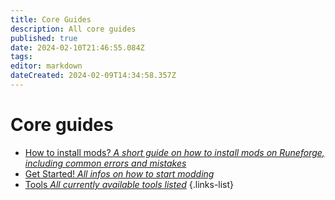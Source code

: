 ```yaml
---
title: Core Guides
description: All core guides
published: true
date: 2024-02-10T21:46:55.084Z
tags: 
editor: markdown
dateCreated: 2024-02-09T14:34:58.357Z
---
```


# Core guides

- [How to install mods? *A short guide on how to install mods on Runeforge, including common errors and mistakes*](/core-guides/how-to-install)
- [Get Started! *All infos on how to start modding*](/core-guides/general-guides-landing)
- [Tools *All currently available tools listed*](/core-guides/tools-landing)
{.links-list}